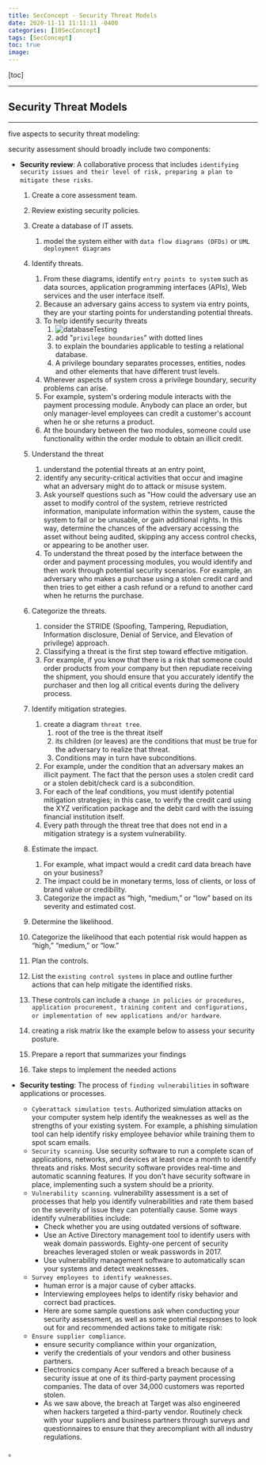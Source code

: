 ```yaml
---
title: SecConcept - Security Threat Models
date: 2020-11-11 11:11:11 -0400
categories: [10SecConcept]
tags: [SecConcept]
toc: true
image:
---
```


[toc]

---

## Security Threat Models

---


five aspects to security threat modeling:

security assessment should broadly include two components:

- **Security review**: A collaborative process that includes `identifying security issues and their level of risk, preparing a plan to mitigate these risks`.
  1. Create a core assessment team.
  2. Review existing security policies.
  3. Create a database of IT assets.
     1. model the system either with `data flow diagrams (DFDs)` or `UML deployment diagrams`
  4. Identify threats.
     1. From these diagrams, identify `entry points to system` such as data sources, application programming interfaces (APIs), Web services and the user interface itself.
     2. Because an adversary gains access to system via entry points, they are your starting points for understanding potential threats.
     3. To help identify security threats
        1. ![databaseTesting](https://i.imgur.com/l4HGSBM.jpg)
        2. add "`privilege boundaries`" with dotted lines
        3. to explain the boundaries applicable to testing a relational database.
        4. A privilege boundary separates processes, entities, nodes and other elements that have different trust levels.
     4. Wherever aspects of system cross a privilege boundary, security problems can arise.
     5. For example, system's ordering module interacts with the payment processing module. Anybody can place an order, but only manager-level employees can credit a customer's account when he or she returns a product.
     6. At the boundary between the two modules, someone could use functionality within the order module to obtain an illicit credit.
  5. Understand the threat
     1. understand the potential threats at an entry point,
     2. identify any security-critical activities that occur and imagine what an adversary might do to attack or misuse system.
     3. Ask yourself questions such as "How could the adversary use an asset to modify control of the system, retrieve restricted information, manipulate information within the system, cause the system to fail or be unusable, or gain additional rights. In this way, determine the chances of the adversary accessing the asset without being audited, skipping any access control checks, or appearing to be another user.
     4. To understand the threat posed by the interface between the order and payment processing modules, you would identify and then work through potential security scenarios. For example, an adversary who makes a purchase using a stolen credit card and then tries to get either a cash refund or a refund to another card when he returns the purchase.
  6. Categorize the threats.
     1. consider the STRIDE (Spoofing, Tampering, Repudiation, Information disclosure, Denial of Service, and Elevation of privilege) approach.
     2. Classifying a threat is the first step toward effective mitigation.
     3. For example, if you know that there is a risk that someone could order products from your company but then repudiate receiving the shipment, you should ensure that you accurately identify the purchaser and then log all critical events during the delivery process.
  7. Identify mitigation strategies.
     1. create a diagram `threat tree`.
        1. root of the tree is the threat itself
        2. its children (or leaves) are the conditions that must be true for the adversary to realize that threat.
        3. Conditions may in turn have subconditions.
     2. For example, under the condition that an adversary makes an illicit payment. The fact that the person uses a stolen credit card or a stolen debit/check card is a subcondition.
     3. For each of the leaf conditions, you must identify potential mitigation strategies; in this case, to verify the credit card using the XYZ verification package and the debit card with the issuing financial institution itself.
     4. Every path through the threat tree that does not end in a mitigation strategy is a system vulnerability.

  8. Estimate the impact.
     1. For example, what impact would a credit card data breach have on your business?
     2. The impact could be in monetary terms, loss of clients, or loss of brand value or credibility.
     3. Categorize the impact as “high, “medium,” or “low” based on its severity and estimated cost.
  9.  Determine the likelihood.
     4. Categorize the likelihood that each potential risk would happen as “high,” “medium,” or “low.”
  10. Plan the controls.
     5. List the `existing control systems` in place and outline further actions that can help mitigate the identified risks.
     6. These controls can include a `change in policies or procedures, application procurement, training content and configurations, or implementation of new applications and/or hardware`.
  11. creating a risk matrix like the example below to assess your security posture.
     7. Prepare a report that summarizes your findings
     8. Take steps to implement the needed actions


- **Security testing**: The process of `finding vulnerabilities` in software applications or processes.
  - `Cyberattack simulation tests`. Authorized simulation attacks on your computer system help identify the weaknesses as well as the strengths of your existing system. For example, a phishing simulation tool can help identify risky employee behavior while training them to spot scam emails.
  - `Security scanning`. Use security software to run a complete scan of applications, networks, and devices at least once a month to identify threats and risks. Most security software provides real-time and automatic scanning features. If you don't have security software in place, implementing such a system should be a priority.
  - `Vulnerability scanning`. vulnerability assessment is a set of processes that help you identify vulnerabilities and rate them based on the severity of issue they can potentially cause. Some ways identify vulnerabilities include:
    - Check whether you are using outdated versions of software.
    - Use an Active Directory management tool to identify users with weak domain passwords. Eighty-one percent of security breaches leveraged stolen or weak passwords in 2017.
    - Use vulnerability management software to automatically scan your systems and detect weaknesses.
  - `Survey employees to identify weaknesses`.
    - human error is a major cause of cyber attacks.
    - Interviewing employees helps to identify risky behavior and correct bad practices.
    - Here are some sample questions ask when conducting your security assessment, as well as some potential responses to look out for and recommended actions take to mitigate risk:
  - `Ensure supplier compliance`.
    - ensure security compliance within your organization,
    - verify the credentials of your vendors and other business partners.
    - Electronics company Acer suffered a breach because of a security issue at one of its third-party payment processing companies. The data of over 34,000 customers was reported stolen.
    - As we saw above, the breach at Target was also engineered when hackers targeted a third-party vendor. Routinely check with your suppliers and business partners through surveys and questionnaires to ensure that they arecompliant with all industry regulations.




















。
